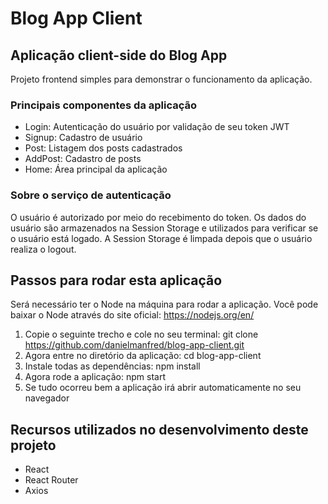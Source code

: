 # Blog App Client 

## Aplicação client-side do Blog App

Projeto frontend simples para demonstrar o funcionamento da aplicação.

### Principais componentes da aplicação

- Login: Autenticação do usuário por validação de seu token JWT
- Signup: Cadastro de usuário
- Post: Listagem dos posts cadastrados
- AddPost: Cadastro de posts
- Home: Área principal da aplicação

### Sobre o serviço de autenticação

O usuário é autorizado por meio do recebimento do token. 
Os dados do usuário são armazenados na Session Storage e utilizados para verificar se o usuário está logado. 
A Session Storage é limpada depois que o usuário realiza o logout.

## Passos para rodar esta aplicação

Será necessário ter o Node na máquina para rodar a aplicação. 
Você pode baixar o Node através do site oficial: https://nodejs.org/en/

1. Copie o seguinte trecho e cole no seu terminal: git clone https://github.com/danielmanfred/blog-app-client.git
2. Agora entre no diretório da aplicação: cd blog-app-client
3. Instale todas as dependências: npm install
4. Agora rode a aplicação: npm start
5. Se tudo ocorreu bem a aplicação irá abrir automaticamente no seu navegador

## Recursos utilizados no desenvolvimento deste projeto

- React
- React Router
- Axios